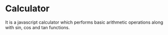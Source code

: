 # Calculator
It is a javascript calculator which performs basic arithmetic operations along with sin, cos and tan functions.
